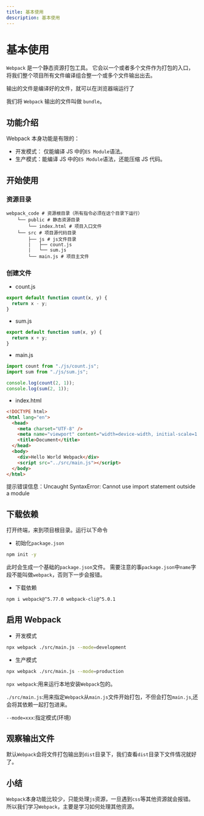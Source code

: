 ```yaml
---
title: 基本使用
description: 基本使用
---
```


# 基本使用

`Webpack` 是一个静态资源打包工具。
它会以一个或者多个文件作为打包的入口，将我们整个项目所有文件编译组合整一个或多个文件输出出去。

输出的文件是编译好的文件，就可以在浏览器端运行了

我们将 `Webpack` 输出的文件叫做 `bundle`。

## 功能介绍

Webpack 本身功能是有限的：

- 开发模式： 仅能编译 JS 中的`ES Module`语法。
- 生产模式：能编译 JS 中的`ES Module`语法，还能压缩 JS 代码。

## 开始使用

### 资源目录

```
webpack_code # 资源根目录（所有指令必须在这个目录下运行）
    └── public # 静态资源目录
        └── index.html # 项目入口文件
    └── src # 项目源代码目录
        ├── js # js文件目录
        |   ├── count.js
        |   └── sum.js
        └── main.js # 项目主文件
```

### 创建文件

- count.js

```js
export default function count(x, y) {
  return x - y;
}
```

- sum.js

```js
export default function sum(x, y) {
  return x + y;
}
```

- main.js

```js
import count from "./js/count.js";
import sum from "./js/sum.js";

console.log(count(2, 1));
console.log(sum(2, 1));
```

- index.html

```html
<!DOCTYPE html>
<html lang="en">
  <head>
    <meta charset="UTF-8" />
    <meta name="viewport" content="width=device-width, initial-scale=1.0" />
    <title>Document</title>
  </head>
  <body>
    <div>Hello World Webpack</div>
    <script src="../src/main.js"></script>
  </body>
</html>
```

提示错误信息：Uncaught SyntaxError: Cannot use import statement outside a module

## 下载依赖

打开终端，来到项目根目录。运行以下命令

- 初始化`package.json`

```bash
npm init -y
```

此时会生成一个基础的`package.json`文件。
需要注意的事`package.json`中`name`字段不能叫做`webpack`，否则下一步会报错。

- 下载依赖

```bash
npm i webpack@^5.77.0 webpack-cli@^5.0.1
```

## 启用 Webpack

- 开发模式

```bash
npx webpack ./src/main.js --mode=development
```

- 生产模式

```bash
npx webpack ./src/main.js --mode=production
```

`npx webpack`:用来运行本地安装`Webpack`包的。

`./src/main.js`:用来指定`Webpack`从`main.js`文件开始打包，不但会打包`main.js`,还会将其依赖一起打包进来。

`--mode=xxx`:指定模式(环境)

## 观察输出文件

默认`Webpack`会将文件打包输出到`dist`目录下，我们查看`dist`目录下文件情况就好了。

## 小结

`Webpack`本身功能比较少，只能处理`js`资源，一旦遇到`css`等其他资源就会报错。
所以我们学习`Webpack`，主要是学习如何处理其他资源。
